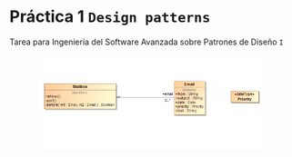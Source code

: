 # Práctica 1 `Design patterns`
Tarea para Ingeniería del Software Avanzada sobre Patrones de Diseño `I`

<p align="center">
	<img src="https://raw.githubusercontent.com/Archerd6/Practica-1--design-pattern/main/imgs/Cliente%20e-look.png" style="width:80%">
</p>

